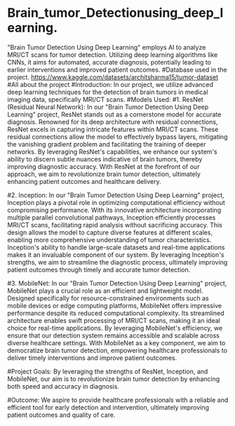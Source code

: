 # Brain_tumor_Detectionusing_deep_learning.
"Brain Tumor Detection Using Deep Learning" employs AI to analyze MRI/CT scans for tumor detection. Utilizing deep learning algorithms like CNNs, it aims for automated, accurate diagnosis, potentially leading to earlier interventions and improved patient outcomes.
#Database used in the project.
https://www.kaggle.com/datasets/architsharma15/tumor-dataset
#All about the project
#Introduction:
In our project, we utilize advanced deep learning techniques for the detection of brain tumors in medical imaging data, specifically MRI/CT scans.
#Models Used:
#1. ResNet (Residual Neural Network):
In our "Brain Tumor Detection Using Deep Learning" project, ResNet stands out as a cornerstone model for accurate diagnosis. Renowned for its deep architecture with residual connections, ResNet excels in capturing intricate features within MRI/CT scans. These residual connections allow the model to effectively bypass layers, mitigating the vanishing gradient problem and facilitating the training of deeper networks. By leveraging ResNet's capabilities, we enhance our system's ability to discern subtle nuances indicative of brain tumors, thereby improving diagnostic accuracy. With ResNet at the forefront of our approach, we aim to revolutionize brain tumor detection, ultimately enhancing patient outcomes and healthcare delivery.

#2. Inception:
In our "Brain Tumor Detection Using Deep Learning" project, Inception plays a pivotal role in optimizing computational efficiency without compromising performance. With its innovative architecture incorporating multiple parallel convolutional pathways, Inception efficiently processes MRI/CT scans, facilitating rapid analysis without sacrificing accuracy. This design allows the model to capture diverse features at different scales, enabling more comprehensive understanding of tumor characteristics. Inception's ability to handle large-scale datasets and real-time applications makes it an invaluable component of our system. By leveraging Inception's strengths, we aim to streamline the diagnostic process, ultimately improving patient outcomes through timely and accurate tumor detection.

#3. MobileNet:
In our "Brain Tumor Detection Using Deep Learning" project, MobileNet plays a crucial role as an efficient and lightweight model. Designed specifically for resource-constrained environments such as mobile devices or edge computing platforms, MobileNet offers impressive performance despite its reduced computational complexity. Its streamlined architecture enables swift processing of MRI/CT scans, making it an ideal choice for real-time applications. By leveraging MobileNet's efficiency, we ensure that our detection system remains accessible and scalable across diverse healthcare settings. With MobileNet as a key component, we aim to democratize brain tumor detection, empowering healthcare professionals to deliver timely interventions and improve patient outcomes.

#Project Goals:
By leveraging the strengths of ResNet, Inception, and MobileNet, our aim is to revolutionize brain tumor detection by enhancing both speed and accuracy in diagnosis.

#Outcome:
We aspire to provide healthcare professionals with a reliable and efficient tool for early detection and intervention, ultimately improving patient outcomes and quality of care.
